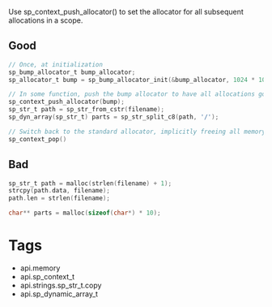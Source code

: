 Use sp_context_push_allocator() to set the allocator for all subsequent allocations in a scope.

## Good
```c
// Once, at initialization
sp_bump_allocator_t bump_allocator;
sp_allocator_t bump = sp_bump_allocator_init(&bump_allocator, 1024 * 1024);

// In some function, push the bump allocator to have all allocations go through it
sp_context_push_allocator(bump);
sp_str_t path = sp_str_from_cstr(filename);
sp_dyn_array(sp_str_t) parts = sp_str_split_c8(path, '/');

// Switch back to the standard allocator, implicitly freeing all memory allocated above
sp_context_pop()
```

## Bad
```c
sp_str_t path = malloc(strlen(filename) + 1);
strcpy(path.data, filename);
path.len = strlen(filename);

char** parts = malloc(sizeof(char*) * 10);
```

# Tags
- api.memory
- api.sp_context_t
- api.strings.sp_str_t.copy
- api.sp_dynamic_array_t
